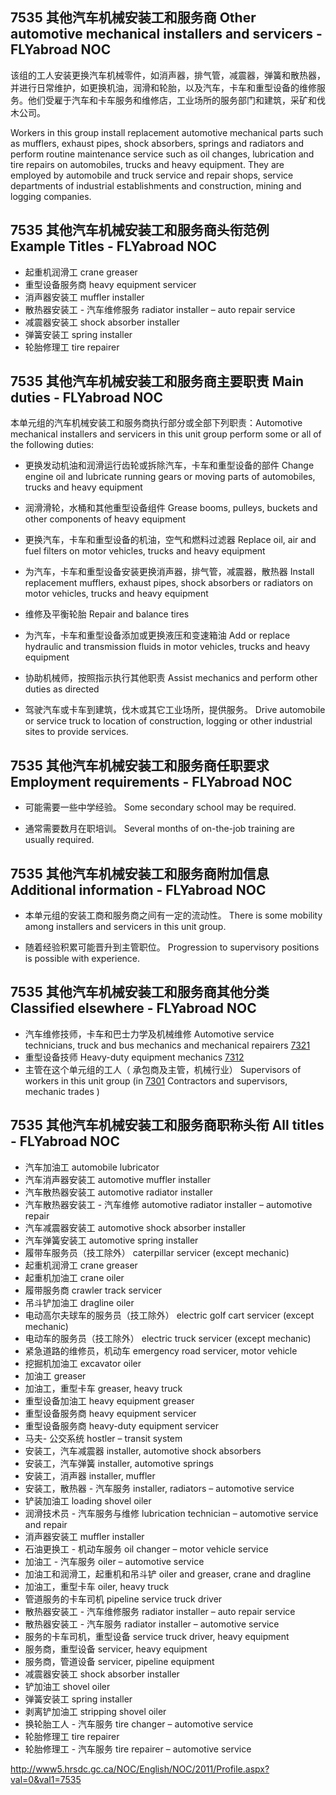## 7535 其他汽车机械安装工和服务商 Other automotive mechanical installers and servicers - FLYabroad NOC

该组的工人安装更换汽车机械零件，如消声器，排气管，减震器，弹簧和散热器，并进行日常维护，如更换机油，润滑和轮胎，以及汽车，卡车和重型设备的维修服务。他们受雇于汽车和卡车服务和维修店，工业场所的服务部门和建筑，采矿和伐木公司。

Workers in this group install replacement automotive mechanical parts such as mufflers, exhaust pipes, shock absorbers, springs and radiators and perform routine maintenance service such as oil changes, lubrication and tire repairs on automobiles, trucks and heavy equipment. They are employed by automobile and truck service and repair shops, service departments of industrial establishments and construction, mining and logging companies. 

## 7535 其他汽车机械安装工和服务商头衔范例 Example Titles - FLYabroad NOC

* 起重机润滑工 crane greaser
* 重型设备服务商 heavy equipment servicer
* 消声器安装工 muffler installer
* 散热器安装工 - 汽车维修服务 radiator installer – auto repair service
* 减震器安装工 shock absorber installer
* 弹簧安装工 spring installer
* 轮胎修理工 tire repairer

## 7535 其他汽车机械安装工和服务商主要职责 Main duties - FLYabroad NOC

本单元组的汽车机械安装工和服务商执行部分或全部下列职责：Automotive mechanical installers and servicers in this unit group perform some or all of the following duties:

* 更换发动机油和润滑运行齿轮或拆除汽车，卡车和重型设备的部件
Change engine oil and lubricate running gears or moving parts of automobiles, trucks and heavy equipment

* 润滑滑轮，水桶和其他重型设备组件
Grease booms, pulleys, buckets and other components of heavy equipment

* 更换汽车，卡车和重型设备的机油，空气和燃料过滤器
Replace oil, air and fuel filters on motor vehicles, trucks and heavy equipment

* 为汽车，卡车和重型设备安装更换消声器，排气管，减震器，散热器
Install replacement mufflers, exhaust pipes, shock absorbers or radiators on motor vehicles, trucks and heavy equipment

* 维修及平衡轮胎
Repair and balance tires

* 为汽车，卡车和重型设备添加或更换液压和变速箱油
Add or replace hydraulic and transmission fluids in motor vehicles, trucks and heavy equipment

* 协助机械师，按照指示执行其他职责
Assist mechanics and perform other duties as directed

* 驾驶汽车或卡车到建筑，伐木或其它工业场所，提供服务。
Drive automobile or service truck to location of construction, logging or other industrial sites to provide services.

## 7535 其他汽车机械安装工和服务商任职要求 Employment requirements - FLYabroad NOC

* 可能需要一些中学经验。
Some secondary school may be required.

* 通常需要数月在职培训。
Several months of on-the-job training are usually required.

## 7535 其他汽车机械安装工和服务商附加信息 Additional information - FLYabroad NOC

* 本单元组的安装工商和服务商之间有一定的流动性。
There is some mobility among installers and servicers in this unit group.

* 随着经验积累可能晋升到主管职位。
Progression to supervisory positions is possible with experience.

## 7535 其他汽车机械安装工和服务商其他分类 Classified elsewhere - FLYabroad NOC

* 汽车维修技师，卡车和巴士力学及机械维修 Automotive service technicians, truck and bus mechanics and mechanical repairers [7321](7321)
* 重型设备技师 Heavy-duty equipment mechanics [7312](7312)
* 主管在这个单元组的工人（ 承包商及主管，机械行业） Supervisors of workers in this unit group (in [7301](7301) Contractors and supervisors, mechanic trades )

## 7535 其他汽车机械安装工和服务商职称头衔 All titles - FLYabroad NOC

* 汽车加油工 automobile lubricator
* 汽车消声器安装工 automotive muffler installer
* 汽车散热器安装工 automotive radiator installer
* 汽车散热器安装工 - 汽车维修 automotive radiator installer – automotive repair
* 汽车减震器安装工 automotive shock absorber installer
* 汽车弹簧安装工 automotive spring installer
* 履带车服务员（技工除外） caterpillar servicer (except mechanic)
* 起重机润滑工 crane greaser
* 起重机加油工 crane oiler
* 履带服务商 crawler track servicer
* 吊斗铲加油工 dragline oiler
* 电动高尔夫球车的服务员（技工除外） electric golf cart servicer (except mechanic)
* 电动车的服务员（技工除外） electric truck servicer (except mechanic)
* 紧急道路的维修员，机动车 emergency road servicer, motor vehicle
* 挖掘机加油工 excavator oiler
* 加油工 greaser
* 加油工，重型卡车 greaser, heavy truck
* 重型设备加油工 heavy equipment greaser
* 重型设备服务商 heavy equipment servicer
* 重型设备服务商 heavy-duty equipment servicer
* 马夫- 公交系统 hostler – transit system
* 安装工，汽车减震器 installer, automotive shock absorbers
* 安装工，汽车弹簧 installer, automotive springs
* 安装工，消声器 installer, muffler
* 安装工，散热器 - 汽车服务 installer, radiators – automotive service
* 铲装加油工 loading shovel oiler
* 润滑技术员 - 汽车服务与维修 lubrication technician – automotive service and repair
* 消声器安装工 muffler installer
* 石油更换工 - 机动车服务 oil changer – motor vehicle service
* 加油工 - 汽车服务 oiler – automotive service
* 加油工和润滑工，起重机和吊斗铲 oiler and greaser, crane and dragline
* 加油工，重型卡车 oiler, heavy truck
* 管道服务的卡车司机 pipeline service truck driver
* 散热器安装工 - 汽车维修服务 radiator installer – auto repair service
* 散热器安装工 - 汽车服务 radiator installer – automotive service
* 服务的卡车司机，重型设备 service truck driver, heavy equipment
* 服务商，重型设备 servicer, heavy equipment
* 服务商，管道设备 servicer, pipeline equipment
* 减震器安装工 shock absorber installer
* 铲加油工 shovel oiler
* 弹簧安装工 spring installer
* 剥离铲加油工 stripping shovel oiler
* 换轮胎工人 - 汽车服务 tire changer – automotive service
* 轮胎修理工 tire repairer
* 轮胎修理工 - 汽车服务 tire repairer – automotive service

http://www5.hrsdc.gc.ca/NOC/English/NOC/2011/Profile.aspx?val=0&val1=7535